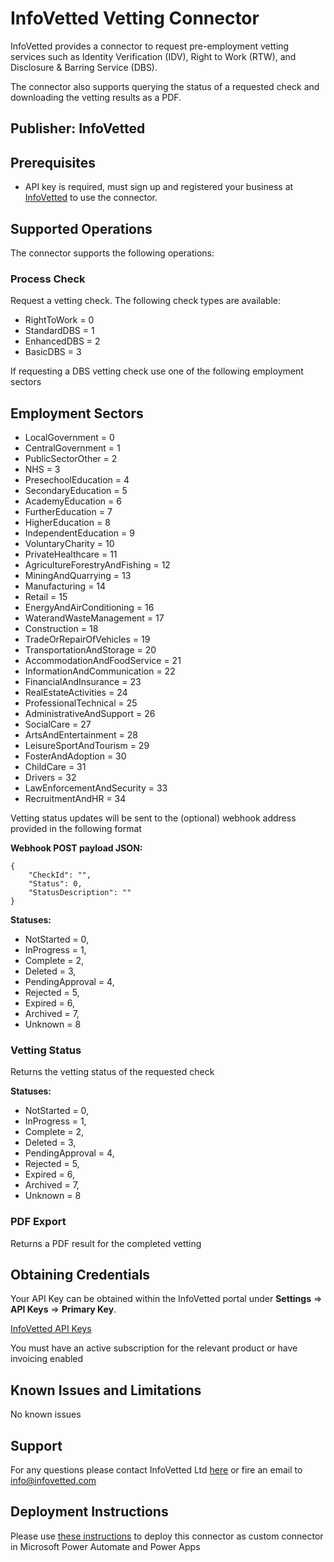 # InfoVetted Vetting Connector

InfoVetted provides a connector to request pre-employment vetting services such as Identity Verification (IDV), Right to Work (RTW), and Disclosure & Barring Service (DBS).

The connector also supports querying the status of a requested check and downloading the vetting results as a PDF.

## Publisher: InfoVetted

## Prerequisites

- API key is required, must sign up and registered your business at [InfoVetted](https://www.infovetted.com) to use the connector.

## Supported Operations

The connector supports the following operations:

### Process Check

Request a vetting check. The following check types are available:

- RightToWork = 0
- StandardDBS = 1
- EnhancedDBS = 2
- BasicDBS = 3

If requesting a DBS vetting check use one of the following employment sectors

## Employment Sectors

- LocalGovernment = 0
- CentralGovernment = 1
- PublicSectorOther = 2
- NHS = 3
- PresechoolEducation = 4
- SecondaryEducation = 5
- AcademyEducation = 6
- FurtherEducation = 7
- HigherEducation = 8
- IndependentEducation = 9
- VoluntaryCharity = 10
- PrivateHealthcare = 11
- AgricultureForestryAndFishing = 12
- MiningAndQuarrying = 13
- Manufacturing = 14
- Retail = 15
- EnergyAndAirConditioning = 16
- WaterandWasteManagement = 17
- Construction = 18
- TradeOrRepairOfVehicles = 19
- TransportationAndStorage = 20
- AccommodationAndFoodService = 21
- InformationAndCommunication = 22
- FinancialAndInsurance = 23
- RealEstateActivities = 24
- ProfessionalTechnical = 25
- AdministrativeAndSupport = 26
- SocialCare = 27
- ArtsAndEntertainment = 28
- LeisureSportAndTourism = 29
- FosterAndAdoption = 30
- ChildCare = 31
- Drivers = 32
- LawEnforcementAndSecurity = 33
- RecruitmentAndHR = 34

Vetting status updates will be sent to the (optional) webhook address provided in the following format

**Webhook POST payload JSON:**

```
{
    "CheckId": "",
    "Status": 0,
    "StatusDescription": ""
}
```

**Statuses:**

- NotStarted = 0,
- InProgress = 1,
- Complete = 2,
- Deleted = 3,
- PendingApproval = 4,
- Rejected = 5,
- Expired = 6,
- Archived = 7,
- Unknown = 8

### Vetting Status

Returns the vetting status of the requested check

**Statuses:**

- NotStarted = 0,
- InProgress = 1,
- Complete = 2,
- Deleted = 3,
- PendingApproval = 4,
- Rejected = 5,
- Expired = 6,
- Archived = 7,
- Unknown = 8

### PDF Export

Returns a PDF result for the completed vetting

## Obtaining Credentials

Your API Key can be obtained within the InfoVetted portal under **Settings** => **API Keys** => **Primary Key**.

[InfoVetted API Keys](https://portal.infovetted.com/apikeys)

You must have an active subscription for the relevant product or have invoicing enabled

## Known Issues and Limitations

No known issues

## Support

For any questions please contact InfoVetted Ltd [here](https://www.infovetted.com/ "InfoVetted - Contact Us") or fire an email to info@infovetted.com

## Deployment Instructions

Please use [these instructions](https://docs.microsoft.com/en-us/connectors/custom-connectors/paconn-cli) to deploy this connector as custom connector in Microsoft Power Automate and Power Apps

